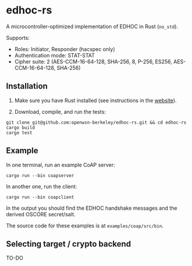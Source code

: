 # edhoc-rs

A microcontroller-optimized implementation of EDHOC in Rust (`no_std`).

Supports:
* Roles: Initiator, Responder (hacspec only)
* Authentication mode: STAT-STAT
* Cipher suite: 2 (AES-CCM-16-64-128, SHA-256, 8, P-256, ES256, AES-CCM-16-64-128, SHA-256)

## Installation

1. Make sure you have Rust installed (see instructions in the [website](https://www.rust-lang.org/tools/install)).

2. Download, compile, and run the tests:
```
git clone git@github.com:openwsn-berkeley/edhoc-rs.git && cd edhoc-rs
cargo build
cargo test
```

## Example

In one terminal, run an example CoAP server:
```
cargo run --bin coapserver
```

In another one, run the client:
```
cargo run --bin coapclient
```

In the output you should find the EDHOC handshake messages and the derived OSCORE secret/salt.

The source code for these examples is at `examples/coap/src/bin`.

## Selecting target / crypto backend

TO-DO
